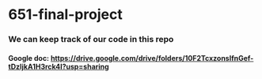 # 651-final-project

### We can keep track of our code in this repo
#### Google doc: https://drive.google.com/drive/folders/10F2TcxzonsIfnGef-tDzIjkA1H3rck4I?usp=sharing
